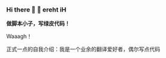 ### Hi there 👋 👋 ereht iH
**做脚本小子，写绿皮代码！**

Waaagh！

正式一点的自我介绍：我是一个业余的翻译爱好者，偶尔写点代码

<!--
**shudorcl/shudorcl** is a ✨ _special_ ✨ repository because its `README.md` (this file) appears on your GitHub profile.
Here are some ideas to get you started:

- 🔭 I’m currently working on ...
- 🌱 I’m currently learning ...
- 👯 I’m looking to collaborate on ...
- 🤔 I’m looking for help with ...
- 💬 Ask me about ...
- 📫 How to reach me: ...
- 😄 Pronouns: ...
- ⚡ Fun fact: ...
-->
